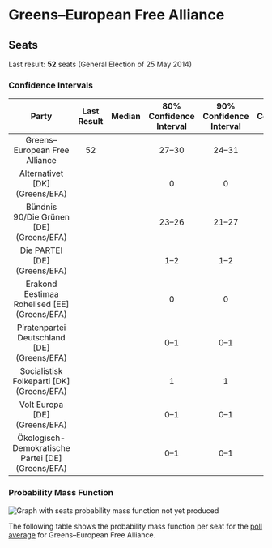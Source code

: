 # Greens–European Free Alliance

## Seats

Last result: **52** seats (General Election of 25 May 2014)

### Confidence Intervals

| Party | Last Result | Median | 80% Confidence Interval | 90% Confidence Interval | 95% Confidence Interval | 99% Confidence Interval |
|:-----:|:-----------:|:------:|:-----------------------:|:-----------------------:|:-----------------------:|:-----------------------:|
| Greens–European Free Alliance | 52 |  | 27–30 | 24–31 | 24–31 | 24–32 |
| Alternativet [DK] (Greens/EFA) | |  | 0 | 0 | 0–1 | 0–1 |
| Bündnis 90/Die Grünen [DE] (Greens/EFA) | |  | 23–26 | 21–27 | 21–28 | 21–28 |
| Die PARTEI [DE] (Greens/EFA) | |  | 1–2 | 1–2 | 1–2 | 1–3 |
| Erakond Eestimaa Rohelised [EE] (Greens/EFA) | |  | 0 | 0 | 0 | 0 |
| Piratenpartei Deutschland [DE] (Greens/EFA) | |  | 0–1 | 0–1 | 0–1 | 0–1 |
| Socialistisk Folkeparti [DK] (Greens/EFA) | |  | 1 | 1 | 1 | 1–2 |
| Volt Europa [DE] (Greens/EFA) | |  | 0–1 | 0–1 | 0–1 | 0–1 |
| Ökologisch-Demokratische Partei [DE] (Greens/EFA) | |  | 0–1 | 0–1 | 0–1 | 0–1 |

### Probability Mass Function

![Graph with seats probability mass function not yet produced](average-2019-07-31-seats-pmf-greens–europeanfreealliance.png "Seats Probability Mass Function")

The following table shows the probability mass function per seat for the [poll average](average-2019-07-31.html) for Greens–European Free Alliance.

